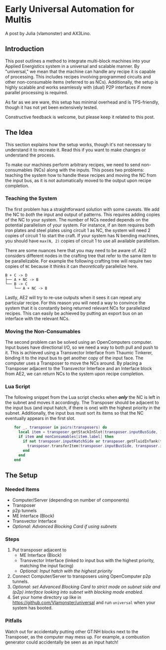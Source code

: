 # Early Universal Automation for Multis

A post by Julia (vlamonster) and AX3Lino.

## Introduction

This post outlines a method to integrate multi-block machines into your Applied Energistics system in a universal and
scalable manner. By "universal," we mean that the machine can handle any recipe it is capable of processing. This
includes recipes involving programmed circuits and other non-consumable items (referred to as NCs). Additionally, the
setup is highly scalable and works seamlessly with (dual) P2P interfaces if more parallel processing is required.

As far as we are ware, this setup has minimal overhead and is TPS-friendly, though it has not yet been extensively
tested.

Constructive feedback is welcome, but please keep it related to this post.

## The Idea

This section explains how the setup works, though it's not necessary to understand it to recreate it. Read this if you
want to make changes or understand the process.

To make our machines perform arbitrary recipes, we need to send non-consumables (NCs) along with the inputs. This poses
two problems: teaching the system how to handle these recipes and moving the NC from the input bus, as it is not
automatically moved to the output upon recipe completion.

### Teaching the System

The first problem has a straightforward solution with some caveats. We add the NC to *both* the input and output of
patterns. This requires adding copies of the NC to your system. The number of NCs needed depends on the potential
parallelism of your system. For instance, if an item requires both iron plates and steel plates using circuit 1 as NC,
the system will need 2 copies of circuit 1 to start the craft. If your system has N bending machines, you should
have `max(N, 2)` copies of circuit 1 to use all available parallelism.

There are some nuances here that you may need to be aware of. AE2 considers different nodes in the crafting tree that
refer to the same item to be parallelizable. For example the following crafting tree will require two copies of `NC`
because it thinks it can *theoretically* parallelize here.

```
B + C -> D
├── A + NC -> B
└── B -> C
    └── A + NC -> B
```

Lastly, AE2 will try to re-use outputs when it sees it can repeat any particular recipe. For this reason you will need a
way to convince the system that it is constantly being returned relevant NCs for parallelized recipes. This can easily
be achieved by putting an export bus on an interface with the relevant NCs.

### Moving the Non-Consumables

The second problem can be solved using an OpenComputers computer. Input buses have directional I/O, so we need a way to
both pull and push to it. This is achieved using a Transvector Interface from Thaumic Tinkerer, binding it to the input
bus to get another copy of the input face. The computer uses a Transposer to move the NCs around. By placing a
Transposer adjacent to the Transvector Interface and an Interface block from AE2, we can return NCs to the system upon
recipe completion.

### Lua Script

The following snippet from the Lua script checks when ***only*** the NC is left in the subnet and moves it accordingly.
The Transposer should be adjacent to the input bus (and input hatch, if there is one) with the highest priority in the
subnet. Additionally, the input bus must sort its items so that the NC eventually appears in the first slot.

```Lua
    for _, transposer in pairs(transposers) do
      local item = transposer.getStackInSlot(transposer.inputBusSide, 1)
      if item and nonConsumables[item.label] then
        if not transposer.inputHatchSide or transposer.getFluidInTank(transposer.inputHatchSide, 1).amount == 0 then
          transposer.transferItem(transposer.inputBusSide, transposer.interfaceSide, 1, 1, 1)
        end
      end
    end
```

## The Setup

### Needed Items

- Computer/Server (depending on number of components)
- Transposer
- p2p tunnels
- ME Interface (Block)
- Transvector Interface
- *Optional: Advanced Blocking Card if using subnets*

### Steps

1. Put transposer adjacent to
    * ME Interface (Block)
    * Transvector Interface (linked to input bus with the highest priority, matching the input facing)
    * *Optional: Input hatch with the highest priority*
2. Connect Computer/Server to transposers using OpenComputer p2p tunnels.
3. *Optional: set Advanced Blocking Card to strict mode on subnet side and (p2p) interface looking into subnet with
   blocking mode enabled.*
4. Set your home directory up like in https://github.com/Vlamonster/universal and run `universal` when your system has
   booted.

### Pitfalls

Watch out for accidentally putting other GT:NH blocks next to the Transposer, as the computer may mess up. For example,
a combustion generator could accidentally be seen as an input hatch!
